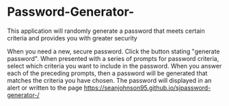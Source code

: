 # Password-Generator-
This application will randomly generate a password that meets certain criteria and provides you with greater security

When you need a new, secure password.
Click the button stating "generate password".
When presented with a series of prompts for password criteria, select which criteria you want to include in the password.
When you answer each of the preceding prompts,
then a password will be generated that matches the criteria you have chosen.
The password will displayed in an alert or written to the page
https://seanjohnson95.github.io/sjpassword-generator-/
